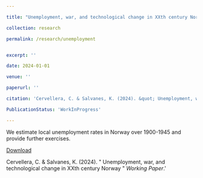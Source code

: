 ```yaml
---

title: "Unemployment, war, and technological change in XXth century Norway"

collection: research

permalink: /research/unemployment


excerpt: ''

date: 2024-01-01

venue: ''

paperurl: ''

citation: 'Cervellera, C. & Salvanes, K. (2024). &quot; Unemployment, war, and technological change in XXth century Norway &quot; <i>Working Paper</i>.'

PublicationStatus: 'WorkInProgress'

---
```

We estimate local unemployment rates in Norway over 1900-1945 and provide further exercises.

[Download]()

Cervellera, C. & Salvanes, K. (2024). &quot; Unemployment, war, and technological change in XXth century Norway &quot; <i>Working Paper</i>.'
